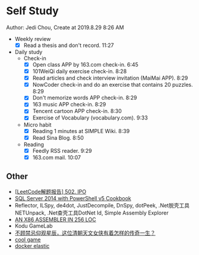# Self Study

Author: Jedi Chou, Create at 2019.8.29 8:26 AM

* Weekly review
  -[x] Read a thesis and don't record. 11:27

* Daily study
  * Check-in
    -[x] Open class APP by 163.com check-in. 6:45
    -[x] 101WeiQi daily exercise check-in. 8:28
    -[x] Read articles and check interview invitation (MaiMai APP). 8:29
    -[x] NowCoder check-in and do an exercise that contains 20 puzzles. 8:29
    -[x] Don't memorize words APP check-in. 8:29
    -[x] 163 music APP check-in. 8:29
    -[x] Tencent cartoon APP check-in. 8:30
    -[x] Exercise of Vocabulary (vocabulary.com). 9:33

  * Micro habit
    -[x] Reading 1 minutes at SIMPLE Wiki. 8:39
    -[x] Read Sina Blog. 8:50

  * Reading
    -[x] Feedly RSS reader. 9:29
    -[x] 163.com mail. 10:07

## Other

* [[LeetCode解题报告] 502. IPO](https://www.cnblogs.com/shayue/p/10449695.html)
* [SQL Server 2014 with PowerShell v5 Cookbook](https://e.jd.com/30371707.html)
* Reflector, ILSpy, de4dot, JustDecompile, DnSpy, dotPeek, .Net脱壳工具NETUnpack, .Net查壳工具DotNet Id, Simple Assembly Explorer 
* [AN X86 ASSEMBLER IN 256 LOC](http://blog.jeff.over.bz/assembly/compilers/jit/2017/01/15/x86-assembler.html)
* Kodu GameLab
* [不顾禁忌仰观星辰，这位清朝天文女侠有着怎样的传奇一生？](https://www.guokr.com/article/452013/)
* [cool game](http://ashorthike.com/)
* [docker elastic](https://www.docker.elastic.co/)
